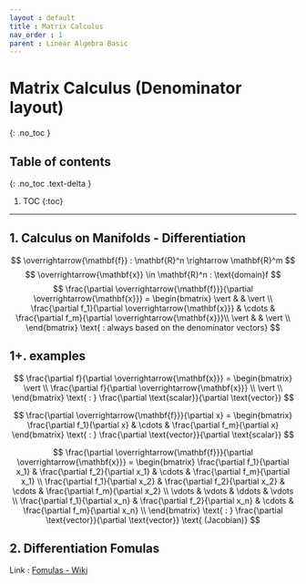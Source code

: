 ```yaml
---
layout : default
title : Matrix Calculus
nav_order : 1
parent : Linear Algebra Basic
---
```


# Matrix Calculus (Denominator layout)
{: .no_toc }

## Table of contents
{: .no_toc .text-delta }

1. TOC
{:toc}

---

## 1. Calculus on Manifolds - Differentiation

$$ \overrightarrow{\mathbf{f}} : \mathbf{R}^n \rightarrow \mathbf{R}^m $$
$$ \overrightarrow{\mathbf{x}} \in \mathbf{R}^n : \text{domain}f $$
$$ \frac{\partial \overrightarrow{\mathbf{f}}}{\partial \overrightarrow{\mathbf{x}}} = 
    \begin{bmatrix}
        \vert & & \vert \\
        \frac{\partial f_1}{\partial \overrightarrow{\mathbf{x}}} & \cdots & \frac{\partial f_m}{\partial \overrightarrow{\mathbf{x}}}\\
        \vert & & \vert \\
    \end{bmatrix} 
    \text{ : always based on the denominator vectors}
$$

## 1+. examples

$$ \frac{\partial f}{\partial \overrightarrow{\mathbf{x}}} = 
    \begin{bmatrix}
        \vert \\
        \frac{\partial f}{\partial \overrightarrow{\mathbf{x}}} \\
        \vert \\
    \end{bmatrix} 
    \text{ : } 
    \frac{\partial \text{scalar}}{\partial \text{vector}}
$$

$$ \frac{\partial \overrightarrow{\mathbf{f}}}{\partial x} = 
    \begin{bmatrix}
        \frac{\partial f_1}{\partial x} & \cdots & \frac{\partial f_m}{\partial x}
    \end{bmatrix} 
    \text{ : } 
    \frac{\partial \text{vector}}{\partial \text{scalar}}
$$

$$ \frac{\partial \overrightarrow{\mathbf{f}}}{\partial \overrightarrow{\mathbf{x}}} = 
    \begin{bmatrix}
        \frac{\partial f_1}{\partial x_1} & \frac{\partial f_2}{\partial x_1} & \cdots & \frac{\partial f_m}{\partial x_1} \\
        \frac{\partial f_1}{\partial x_2} & \frac{\partial f_2}{\partial x_2} & \cdots & \frac{\partial f_m}{\partial x_2} \\
        \vdots & \vdots & \ddots & \vdots \\
        \frac{\partial f_1}{\partial x_n} & \frac{\partial f_2}{\partial x_n} & \cdots & \frac{\partial f_m}{\partial x_n} \\
    \end{bmatrix} 
    \text{ : } 
    \frac{\partial \text{vector}}{\partial \text{vector}}
    \text{ (Jacobian)}
$$


## 2. Differentiation Fomulas

Link : [Fomulas - Wiki](https://en.wikipedia.org/wiki/Matrix_calculus#Identities)
